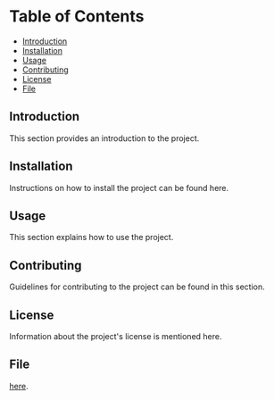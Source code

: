 # Table of Contents

- [Introduction](#introduction)
- [Installation](#installation)
- [Usage](#usage)
- [Contributing](#contributing)
- [License](#license)
- [File](~/github/CHOYOA3/artwork.html)

## Introduction
This section provides an introduction to the project.

## Installation
Instructions on how to install the project can be found here.

## Usage
This section explains how to use the project.

## Contributing
Guidelines for contributing to the project can be found in this section.

## License
Information about the project's license is mentioned here.

## File
[here](~/CHOYOA3/exercises/splotch.R).







